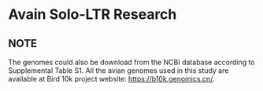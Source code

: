 # Avain Solo-LTR Research
## NOTE
The genomes could also be download from the NCBI database according to Supplemental Table S1. All the avian genomes used in this study are available at Bird 10k project website: https://b10k.genomics.cn/.